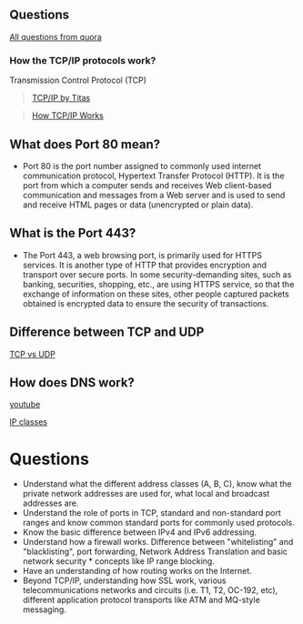## Questions
[All questions from quora](https://www.quora.com/What-are-the-basic-networking-concepts-tools-questions-that-I-should-cover-before-a-software-engineering-interview)
### How the TCP/IP protocols work?

Transmission Control Protocol (TCP)
> [TCP/IP by Titas](https://www.youtube.com/watch?v=OXUzJb6AeGk&ab_channel=TitasSarker)

> [How TCP/IP Works](https://www.avast.com/c-what-is-tcp-ip#topic-1)


## What does Port 80 mean?
* Port 80 is the port number assigned to commonly used internet communication protocol, Hypertext Transfer Protocol (HTTP). It is the port from which a computer sends and receives Web client-based communication and messages from a Web server and is used to send and receive HTML pages or data (unencrypted or plain data).

## What is the Port 443?
* The Port 443, a web browsing port, is primarily used for HTTPS services. It is another type of HTTP that provides encryption and transport over secure ports. In some security-demanding sites, such as banking, securities, shopping, etc., are using HTTPS service, so that the exchange of information on these sites, other people captured packets obtained is encrypted data to ensure the security of transactions.

## Difference between TCP and UDP
[TCP vs UDP](https://www.guru99.com/tcp-vs-udp-understanding-the-difference.html)

## How does DNS work?
[youtube](https://www.youtube.com/watch?v=mpQZVYPuDGU)

[IP classes](https://www.meridianoutpost.com/resources/articles/IP-classes.php)

# Questions
* Understand what the different address classes (A, B, C), know what the private network addresses are used for, what local and broadcast addresses are.
* Understand the role of ports in TCP, standard and non-standard port ranges and know common standard ports for commonly used protocols.
* Know the basic difference between IPv4 and IPv6 addressing.
* Understand how a firewall works. Difference between "whitelisting" and "blacklisting", port forwarding, Network Address Translation and basic network security * concepts like IP range blocking.
* Have an understanding of how routing works on the Internet.
* Beyond TCP/IP, understanding how SSL work, various telecommunications networks and circuits (i.e. T1, T2, OC-192, etc), different application protocol transports like ATM and MQ-style messaging.

